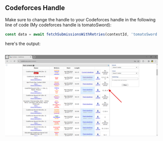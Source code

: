 
## Codeforces Handle
Make sure to change the handle to your Codeforces handle in the following line of code (My codeforces handle is tomatoSword):
```javascript
const data = await fetchSubmissionsWithRetries(contestId, 'tomatoSword');
```
here's the output: 
##
![extension output](tmp.png) 
###
